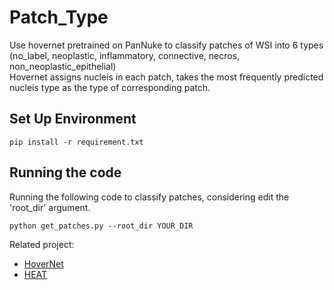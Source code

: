 # Patch_Type
Use hovernet pretrained on PanNuke to classify patches of WSI into 6 types (no_label, neoplastic, inflammatory, connective, necros, non_neoplastic_epithelial) <br />
Hovernet assigns nucleis in each patch, takes the most frequently predicted nucleis type as the type of corresponding patch.

## Set Up Environment
``` 
pip install -r requirement.txt
```

## Running the code
Running the following code to classify patches, considering edit the 'root_dir' argument.

``` 
python get_patches.py --root_dir YOUR_DIR
```

Related project:
- [HoverNet](https://www.sciencedirect.com/science/article/abs/pii/S1361841519301045?via%3Dihub)
- [HEAT](https://github.com/HKU-MedAI/WSI-HGNN)
